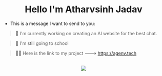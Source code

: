 <h1 align="center">Hello I'm Atharvsinh Jadav</h1>

- This is a message I want to send to you:

> 🔭 I'm currently working on creating an AI website for the best chat.

> 🌱 I'm still going to school

> 💁‍♂️ Here is the link to my project ---> https://agenv.tech
<br />
<div>

<div align="center">
  <img src="https://profile-counter.glitch.me/{At41rv1}/count.svg" />
